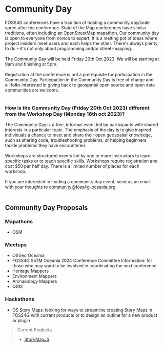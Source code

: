 # Community Day

FOSS4G conferences have a tradition of hosting a community day/code sprint after the conference. State of the Map conferences have similar traditions, often including an OpenStreetMap mapathon. Our community day is open to everyone from novice to expert. It is a melting pot of ideas where project insiders meet users and each helps the other. There's always plenty to do – it's not only about programming and/or street-mapping.
<br /><br />
The Community Day will be held Friday 20th Oct 2023. We will be starting at 9am and finishing at 5pm.
<br /><br />
Registration at the conference is not a prerequisite for participation in the Community Day. Participation in the Community Day is free of charge and all folks interested in giving back to geospatial open source and open data communities are welcome.
<br /><br />

### How is the Community Day (Friday 20th Oct 2023) different from the Workshop Day (Monday 16th oct 2023)?
The Community Day is a free, informal event led by participants with shared interests in a particular topic. The emphasis of the day is to give inspired individuals a chance to meet and share their open geospatial knowledge, such as sharing code, troubleshooting problems, or helping beginners tackle problems they have encountered.
<br /><br />
Workshops are structured events led by one or more instructors to learn specific tasks or to teach specific skills. Workshops require registration and cost $50 per half day. There is a limited number of places for each workshop.
<br /><br />
If you are interested in leading a community day event, send us an email with your thoughts to  [community@foss4g-oceania.org](mailto:community@foss4g-oceania.org).
<br /><br />

## Community Day Proposals

### Mapathons
- OSM<br />

### Meetups
- OSGeo Oceania
- FOSS4G SoTM Oceania 2024 Conference Committee Information: for those who may want to be involved in coordinating the next conference
- Heritage Mappers
- Environment Mappers
- Archaeology Mappers
- QGIS<br />

### Hackathons
- OS Story Maps: looking for ways to streamline creating Story Maps in FOSS4G with current products or to design an outline for a new product or plugin<br />
> Current Products
> - [StoryMapJS](https://github.com/NUKnightLab/StoryMapJS)
